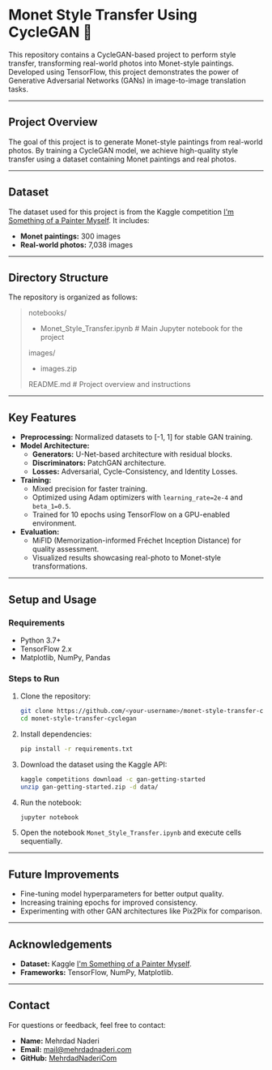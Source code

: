 # Monet Style Transfer Using CycleGAN 🎨

This repository contains a CycleGAN-based project to perform style transfer, transforming real-world photos into Monet-style paintings. Developed using TensorFlow, this project demonstrates the power of Generative Adversarial Networks (GANs) in image-to-image translation tasks.

---

## **Project Overview**

The goal of this project is to generate Monet-style paintings from real-world photos. By training a CycleGAN model, we achieve high-quality style transfer using a dataset containing Monet paintings and real photos.

---

## **Dataset**

The dataset used for this project is from the Kaggle competition [I'm Something of a Painter Myself](https://www.kaggle.com/c/gan-getting-started). It includes:
- **Monet paintings:** 300 images
- **Real-world photos:** 7,038 images

---

## **Directory Structure**

The repository is organized as follows:

> notebooks/
> - Monet_Style_Transfer.ipynb  # Main Jupyter notebook for the project
>
> images/
> - images.zip
>
> README.md                     # Project overview and instructions

---

## **Key Features**
- **Preprocessing:** Normalized datasets to [-1, 1] for stable GAN training.
- **Model Architecture:**
  - **Generators:** U-Net-based architecture with residual blocks.
  - **Discriminators:** PatchGAN architecture.
  - **Losses:** Adversarial, Cycle-Consistency, and Identity Losses.
- **Training:**
  - Mixed precision for faster training.
  - Optimized using Adam optimizers with `learning_rate=2e-4` and `beta_1=0.5`.
  - Trained for 10 epochs using TensorFlow on a GPU-enabled environment.
- **Evaluation:**
  - MiFID (Memorization-informed Fréchet Inception Distance) for quality assessment.
  - Visualized results showcasing real-photo to Monet-style transformations.

---

## **Setup and Usage**

### **Requirements**
- Python 3.7+
- TensorFlow 2.x
- Matplotlib, NumPy, Pandas

### **Steps to Run**
1. Clone the repository:
    ```bash
    git clone https://github.com/<your-username>/monet-style-transfer-cyclegan.git
    cd monet-style-transfer-cyclegan
    ```

2. Install dependencies:
    ```bash
    pip install -r requirements.txt
    ```

3. Download the dataset using the Kaggle API:
    ```bash
    kaggle competitions download -c gan-getting-started
    unzip gan-getting-started.zip -d data/
    ```

4. Run the notebook:
    ```bash
    jupyter notebook
    ```

5. Open the notebook `Monet_Style_Transfer.ipynb` and execute cells sequentially.

---

## **Future Improvements**
- Fine-tuning model hyperparameters for better output quality.
- Increasing training epochs for improved consistency.
- Experimenting with other GAN architectures like Pix2Pix for comparison.

---

## **Acknowledgements**
- **Dataset:** Kaggle [I'm Something of a Painter Myself](https://www.kaggle.com/c/gan-getting-started).
- **Frameworks:** TensorFlow, NumPy, Matplotlib.

---

## **Contact**
For questions or feedback, feel free to contact:
- **Name:** Mehrdad Naderi
- **Email:** mail@mehrdadnaderi.com
- **GitHub:** [MehrdadNaderiCom](https://github.com/MehrdadNaderiCom)
